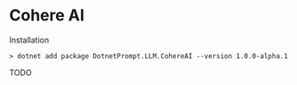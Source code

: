 # Cohere AI

Installation

```
> dotnet add package DotnetPrompt.LLM.CohereAI --version 1.0.0-alpha.1
```

TODO